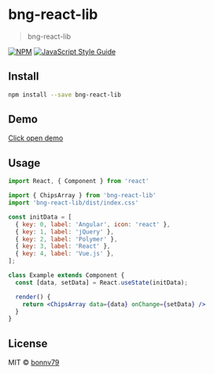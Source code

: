 # bng-react-lib

> bng-react-lib

[![NPM](https://img.shields.io/npm/v/bng-react-lib.svg)](https://www.npmjs.com/package/bng-react-lib) [![JavaScript Style Guide](https://img.shields.io/badge/code_style-standard-brightgreen.svg)](https://standardjs.com)

## Install

```bash
npm install --save bng-react-lib
```

## Demo
<a href="https://bonnv79.github.io/bng-react-lib/">Click open demo<a/>

## Usage

```jsx
import React, { Component } from 'react'

import { ChipsArray } from 'bng-react-lib'
import 'bng-react-lib/dist/index.css'

const initData = [
  { key: 0, label: 'Angular', icon: 'react' },
  { key: 1, label: 'jQuery' },
  { key: 2, label: 'Polymer' },
  { key: 3, label: 'React' },
  { key: 4, label: 'Vue.js' },
];

class Example extends Component {
  const [data, setData] = React.useState(initData);

  render() {
    return <ChipsArray data={data} onChange={setData} />
  }
}
```

## License

MIT © [bonnv79](https://github.com/bonnv79)
